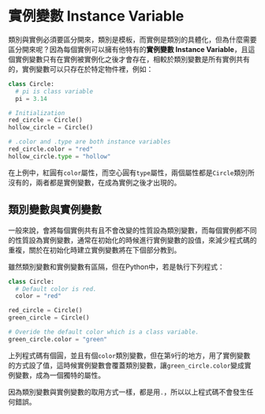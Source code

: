 # 實例變數 Instance Variable

類別與實例必須要區分開來，類別是模板，而實例是類別的具體化，但為什麼需要區分開來呢？因為每個實例可以擁有他特有的**實例變數 Instance Variable**，且這個實例變數只有在實例被實例化之後才會存在，相較於類別變數是所有實例共有的，實例變數可以只存在於特定物件裡，例如：

```python
class Circle:
  # pi is class variable
  pi = 3.14

# Initialization
red_circle = Circle()
hollow_circle = Circle()

# .color and .type are both instance variables
red_circle.color = "red"
hollow_circle.type = "hollow"
```

在上例中，紅圓有`color`屬性，而空心圓有`type`屬性，兩個屬性都是`Circle`類別所沒有的，兩者都是實例變數，在成為實例之後才出現的。

## 類別變數與實例變數

一般來說，會將每個實例共有且不會改變的性質設為類別變數，而每個實例都不同的性質設為實例變數，通常在初始化的時候進行實例變數的設值，來減少程式碼的重複，關於在初始化時建立實例變數將在下個部分教到。

雖然類別變數和實例變數有區隔，但在Python中，若是執行下列程式：

```python
class Circle:
  # Default color is red.
  color = "red"

red_circle = Circle()
green_circle = Circle()

# Overide the default color which is a class variable.
green_circle.color = "green"
```

上列程式碼有個圓，並且有個`color`類別變數，但在第`9`行的地方，用了實例變數的方式設了值，這時候實例變數會覆蓋類別變數，讓`green_circle.color`變成實例變數，成為一個獨特的屬性。

因為類別變數與實例變數的取用方式一樣，都是用`.`，所以以上程式碼不會發生任何錯誤。

